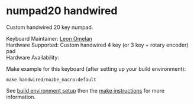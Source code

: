 # numpad20 handwired

Custom handwired 20 key numpad.

Keyboard Maintainer: [Leon Omelan](https://github.com/rozPierog)  
Hardware Supported: Custom handwired 4 key (or 3 key + rotary encoder) pad  
Hardware Availability: 

Make example for this keyboard (after setting up your build environment):

    make handwired/nozbe_macro:default

See [build environment setup](https://docs.qmk.fm/#/getting_started_build_tools) then the [make instructions](https://docs.qmk.fm/#/getting_started_make_guide) for more information.
